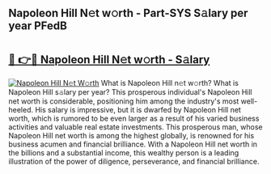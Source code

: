 ## Napoleon Hill N𝚎t w𝚘rth - Part-SYS S𝚊lary per year PFedB

# <h2><a href="http://gc0ef2n.nevu.top/?p=Napoleon+Hill">🔗 👉🔴 Napoleon Hill N𝚎t w𝚘rth - S𝚊lary</a></h2>

[![Napoleon Hill N𝚎t W𝚘rth](https://i.imgur.com/Oavwk0R.jpeg)](http://gc0ef2n.nevu.top/?p=Napoleon+Hill)
What is Napoleon Hill n𝚎t w𝚘rth? What is Napoleon Hill s𝚊lary per year?
This prosperous individual's Napoleon Hill net worth is considerable, positioning him among the industry's most well-heeled. His salary is impressive, but it is dwarfed by Napoleon Hill net worth, which is rumored to be even larger as a result of his varied business activities and valuable real estate investments. This prosperous man, whose Napoleon Hill net worth is among the highest globally, is renowned for his business acumen and financial brilliance. With a Napoleon Hill net worth in the billions and a substantial income, this wealthy person is a leading illustration of the power of diligence, perseverance, and financial brilliance.
